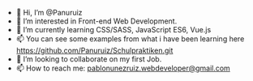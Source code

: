 - 👋 Hi, I’m @Panuruiz
- 👀 I’m interested in Front-end Web Development.
- 🌱 I’m currently learning CSS/SASS, JavaScript ES6, Vue.js
- 📫 You can see some examples from what i have been learning here https://github.com/Panuruiz/Schulpraktiken.git
- 💞️ I’m looking to collaborate on my first Job.
- 📫 How to reach me: pablonunezruiz.webdeveloper@gmail.com

<!---
Panuruiz/Panuruiz is a ✨ special ✨ repository because its `README.md` (this file) appears on your GitHub profile.
You can click the Preview link to take a look at your changes.
--->
